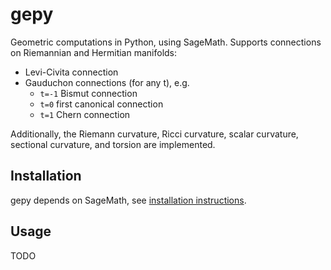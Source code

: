 # gepy
Geometric computations in Python, using SageMath. Supports connections on Riemannian and Hermitian manifolds:
- Levi-Civita connection
- Gauduchon connections (for any t), e.g.
  - `t=-1` Bismut connection
  - `t=0` first canonical connection
  - `t=1` Chern connection

Additionally, the Riemann curvature, Ricci curvature, scalar curvature, sectional curvature, and torsion are implemented.

## Installation
gepy depends on SageMath, see [installation instructions](https://doc.sagemath.org/html/en/installation/).

## Usage
TODO

